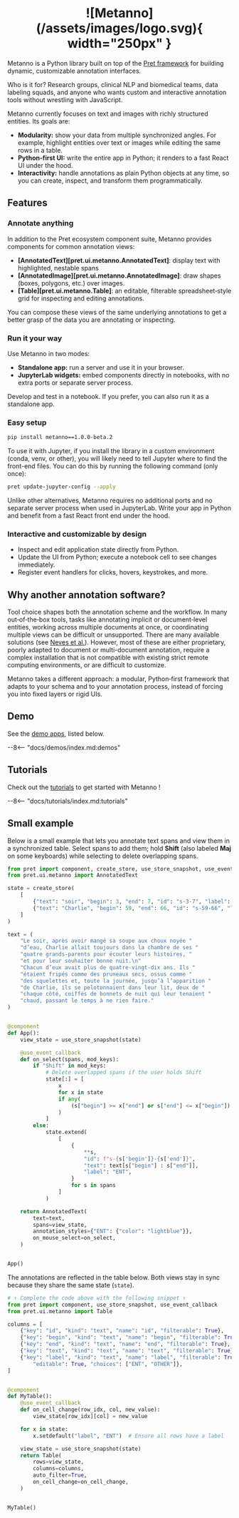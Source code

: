 <h1 style="text-align: center" markdown>
![Metanno](/assets/images/logo.svg){ width="250px" }
</h1>

Metanno is a Python library built on top of the [Pret framework](https://github.com/percevalw/pret) for building dynamic, customizable annotation interfaces.

Who is it for? Research groups, clinical NLP and biomedical teams, data labeling squads, and anyone who wants custom and interactive annotation tools without wrestling with JavaScript.

Metanno currently focuses on text and images with richly structured entities. Its goals are:

- **Modularity:** show your data from multiple synchronized angles. For example, highlight entities over text or images while editing the same rows in a table.
- **Python‑first UI:** write the entire app in Python; it renders to a fast React UI under the hood.
- **Interactivity:** handle annotations as plain Python objects at any time, so you can create, inspect, and transform them programmatically.

## Features

### Annotate anything

In addition to the Pret ecosystem component suite, Metanno provides components for common annotation views:

- **[AnnotatedText][pret.ui.metanno.AnnotatedText]**: display text with highlighted, nestable spans
- **[AnnotatedImage][pret.ui.metanno.AnnotatedImage]**: draw shapes (boxes, polygons, etc.) over images.
- **[Table][pret.ui.metanno.Table]**: an editable, filterable spreadsheet‑style grid for inspecting and editing annotations.

You can compose these views of the same underlying annotations to get a better grasp of the data you are annotating or inspecting.

### Run it your way

Use Metanno in two modes:

- **Standalone app:** run a server and use it in your browser.
- **JupyterLab widgets:** embed components directly in notebooks, with no extra ports or separate server process.

Develop and test in a notebook. If you prefer, you can also run it as a standalone app.

### Easy setup

```bash { data-md-color-scheme="slate" }
pip install metanno==1.0.0-beta.2
```

To use it with Jupyter, if you install the library in a custom environment (conda, venv, or other),
you will likely need to tell Jupyter where to find the front-end files.
You can do this by running the following command (only once):

```bash
pret update-jupyter-config --apply
```

Unlike other alternatives, Metanno requires no additional ports and no separate server process when used in JupyterLab. Write your app in Python and benefit from a fast React front end under the hood.

### Interactive and customizable by design

- Inspect and edit application state directly from Python.
- Update the UI from Python; execute a notebook cell to see changes immediately.
- Register event handlers for clicks, hovers, keystrokes, and more.

## Why another annotation software?

Tool choice shapes both the annotation scheme and the workflow. In many out‑of‑the‑box tools, tasks like annotating implicit or document‑level entities, working across multiple documents at once, or coordinating multiple views can be difficult or unsupported. There are many available solutions (see [Neves et al.](https://pubmed.ncbi.nlm.nih.gov/31838514/)). However,  most of these are either proprietary, poorly adapted to document or multi-document annotation, require a complex installation that is not compatible with existing strict remote computing environments, or are difficult to customize.

Metanno takes a different approach: a modular, Python‑first framework that adapts to your schema and to your annotation process, instead of forcing you into fixed layers or rigid UIs.

## Demo

See the [demo apps](/demos), listed below.

--8<-- "docs/demos/index.md:demos"

## Tutorials

Check out the [tutorials](/tutorials) to get started with Metanno !

--8<-- "docs/tutorials/index.md:tutorials"

## Small example

Below is a small example that lets you annotate text spans and view them in a synchronized table. Select spans to add them; hold **Shift** (also labeled **Maj** on some keyboards) while selecting to delete overlapping spans.

```python { .render-with-pret .code--expandable }
from pret import component, create_store, use_store_snapshot, use_event_callback
from pret.ui.metanno import AnnotatedText

state = create_store(
    [
        {"text": "soir", "begin": 3, "end": 7, "id": "s-3-7", "label": "ENT"},
        {"text": "Charlie", "begin": 59, "end": 66, "id": "s-59-66", "label": "ENT"},
    ]
)

text = (
    "Le soir, après avoir mangé sa soupe aux choux noyée "
    "d’eau, Charlie allait toujours dans la chambre de ses "
    "quatre grands-parents pour écouter leurs histoires, "
    "et pour leur souhaiter bonne nuit.\n"
    "Chacun d’eux avait plus de quatre-vingt-dix ans. Ils "
    "étaient fripés comme des pruneaux secs, ossus comme "
    "des squelettes et, toute la journée, jusqu’à l’apparition "
    "de Charlie, ils se pelotonnaient dans leur lit, deux de "
    "chaque côté, coiffés de bonnets de nuit qui leur tenaient "
    "chaud, passant le temps à ne rien faire."
)


@component
def App():
    view_state = use_store_snapshot(state)

    @use_event_callback
    def on_select(spans, mod_keys):
        if "Shift" in mod_keys:
            # Delete overlapped spans if the user holds Shift
            state[:] = [
                x
                for x in state
                if any(
                    (s["begin"] >= x["end"] or s["end"] <= x["begin"]) for s in spans
                )
            ]
        else:
            state.extend(
                [
                    {
                        **s,
                        "id": f"s-{s['begin']}-{s['end']}",
                        "text": text[s["begin"] : s["end"]],
                        "label": "ENT",
                    }
                    for s in spans
                ]
            )

    return AnnotatedText(
        text=text,
        spans=view_state,
        annotation_styles={"ENT": {"color": "lightblue"}},
        on_mouse_select=on_select,
    )


App()
```

The annotations are reflected in the table below. Both views stay in sync because they share the same state (`state`).

<!-- blacken-docs:off -->

```python { .render-with-pret .code--expandable style="height: 200px;" }
# ↑ Complete the code above with the following snippet ↑
from pret import component, use_store_snapshot, use_event_callback
from pret.ui.metanno import Table

columns = [
    {"key": "id", "kind": "text", "name": "id", "filterable": True},
    {"key": "begin", "kind": "text", "name": "begin", "filterable": True},
    {"key": "end", "kind": "text", "name": "end", "filterable": True},
    {"key": "text", "kind": "text", "name": "text", "filterable": True},
    {"key": "label", "kind": "text", "name": "label", "filterable": True,
        "editable": True, "choices": ["ENT", "OTHER"]},
]


@component
def MyTable():
    @use_event_callback
    def on_cell_change(row_idx, col, new_value):
        view_state[row_idx][col] = new_value

    for x in state:
        x.setdefault("label", "ENT")  # Ensure all rows have a label

    view_state = use_store_snapshot(state)
    return Table(
        rows=view_state,
        columns=columns,
        auto_filter=True,
        on_cell_change=on_cell_change,
    )


MyTable()
```

<!-- blacken-docs:on -->
